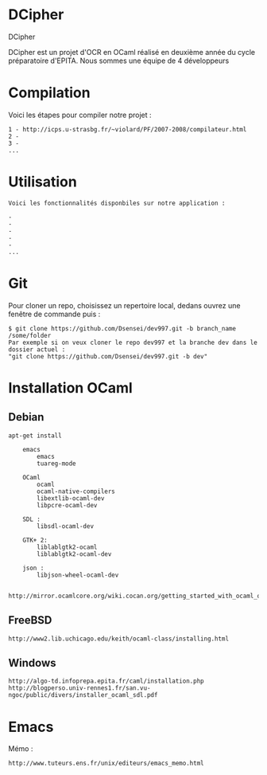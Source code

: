 DCipher
=======

DCipher

DCipher est un projet d'OCR en OCaml réalisé en deuxième année du cycle préparatoire d'EPITA.
Nous sommes une équipe de 4 développeurs 

Compilation
===========

Voici les étapes pour compiler notre projet :

    1 - http://icps.u-strasbg.fr/~violard/PF/2007-2008/compilateur.html
    2 -
    3 -
    ...

Utilisation
===========

    Voici les fonctionnalités disponbiles sur notre application :

    -
    -
    -
    -
    -
    ...
    

Git
===
Pour cloner un repo, choisissez un repertoire local, dedans ouvrez une fenêtre de commande puis :

    $ git clone https://github.com/Dsensei/dev997.git -b branch_name /some/folder
    Par exemple si on veux cloner le repo dev997 et la branche dev dans le dossier actuel :
    "git clone https://github.com/Dsensei/dev997.git -b dev"


Installation OCaml
==================

Debian
------

    apt-get install 
        
        emacs
            emacs
            tuareg-mode
            
        OCaml
            ocaml
            ocaml-native-compilers
            libextlib-ocaml-dev
            libpcre-ocaml-dev
        
        SDL :
            libsdl-ocaml-dev
        
        GTK+ 2:
            liblablgtk2-ocaml
            liblablgtk2-ocaml-dev
        
        json :
            libjson-wheel-ocaml-dev
        
        
    http://mirror.ocamlcore.org/wiki.cocan.org/getting_started_with_ocaml_on_debian.html

FreeBSD
-------

    
    http://www2.lib.uchicago.edu/keith/ocaml-class/installing.html
    
Windows
-------

    http://algo-td.infoprepa.epita.fr/caml/installation.php
    http://blogperso.univ-rennes1.fr/san.vu-ngoc/public/divers/installer_ocaml_sdl.pdf
    
Emacs
=====

Mémo :

    http://www.tuteurs.ens.fr/unix/editeurs/emacs_memo.html
